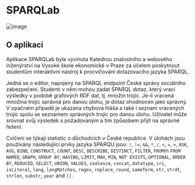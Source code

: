 # SPARQLab 
![image](https://user-images.githubusercontent.com/38294198/104654292-233d6a80-56bc-11eb-90eb-372ad30b6bde.png)

## O aplikaci 
Aplikace SPARQLab byla vyvinuta Katedrou znalostního a webového inženýrství na Vysoké škole ekonomické v Praze za účelem poskytnout studentům interaktivní nástroj k procvičování dotazovacího jazyka SPARQL.

Jedná se o editor, napojený na SPARQL endpoint České správy sociálního zabezpečení. Studenti v něm mohou zadat SPARQL dotaz, který vrací výsledky v podobě grafových RDF dat, tj. množin trojic. Je-li vracená množina trojic správná pro danou úlohu, je dotaz ohodnocen jako správný. V opačném případě je ukazana chybova hláša a také i seznam vracených trojic spolu se seznamem správných trojic pro danou úlohu. Uživatel může srovnat svůj výsledek s požadovaným a tím způsobem přijít na správné řešení.

Cvičení se týkají statistic o důchodcích v České republice. V úlohách jsou použivány následujíicí prvky jazyka SPARQU jsou: ```!```, ```!=```, ```&&```, ```*```, ```/```, ```<```, ```=```, ```>```, ```ASK```, ```AVG```, ```BIND```, ```CONSTRUCT```, ```COUNT```, ```DESC```, ```DESCRIBE```, ```DISTINCT```, ```FILTER```, ```FROM```m ```FROM NAMED```, ```GRAPH```, ```GROUP BY```, ```HAVING```, ```LIMIT```, ```MAX```, ```MIN```, ```NOT EXISTS```, ```OPTIONAL```, ```ORDER BY```, ```REDUCED```, ```SELECT```, ```UNION```, ```VALUES```, ```coalesce```, ```concat```, ```datatype```, ```iri```, ```isLiteral```, ```lang```, ```langMatches```, ```regex```, ```replace```, ```round```, ```sameTerm```, ```str```, ```strdt```, ```strlen```, ```substr```, ```year``` and ```||```.
